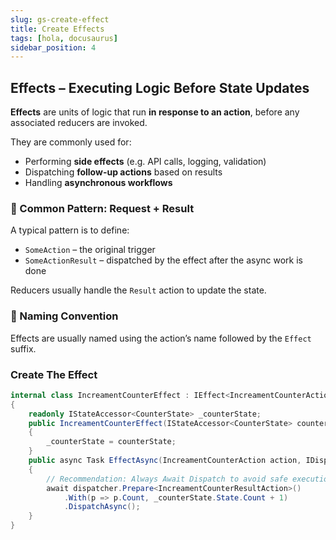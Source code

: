 ```yaml
---
slug: gs-create-effect
title: Create Effects
tags: [hola, docusaurus]
sidebar_position: 4
---
```


## Effects – Executing Logic Before State Updates

**Effects** are units of logic that run **in response to an action**, before any associated reducers are invoked.

They are commonly used for:
- Performing **side effects** (e.g. API calls, logging, validation)
- Dispatching **follow-up actions** based on results
- Handling **asynchronous workflows**

### 🧱 Common Pattern: Request + Result

A typical pattern is to define:
- `SomeAction` – the original trigger
- `SomeActionResult` – dispatched by the effect after the async work is done

Reducers usually handle the `Result` action to update the state.

### 📛 Naming Convention

Effects are usually named using the action’s name followed by the `Effect` suffix.

### Create The Effect

```csharp title="IncreamentCounterEffect.cs"
internal class IncreamentCounterEffect : IEffect<IncreamentCounterAction>
{
    readonly IStateAccessor<CounterState> _counterState;
    public IncreamentCounterEffect(IStateAccessor<CounterState> counterState)
    {
        _counterState = counterState;
    }
    public async Task EffectAsync(IncreamentCounterAction action, IDispatcher dispatcher)
    {
        // Recommendation: Always Await Dispatch to avoid safe execution issues, it won't block.
        await dispatcher.Prepare<IncreamentCounterResultAction>()
            .With(p => p.Count, _counterState.State.Count + 1)
            .DispatchAsync();
    }
}
```
